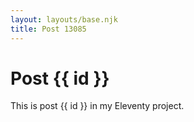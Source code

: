 ```yaml
---
layout: layouts/base.njk
title: Post 13085
---
```


# Post {{ id }}

This is post {{ id }} in my Eleventy project.
